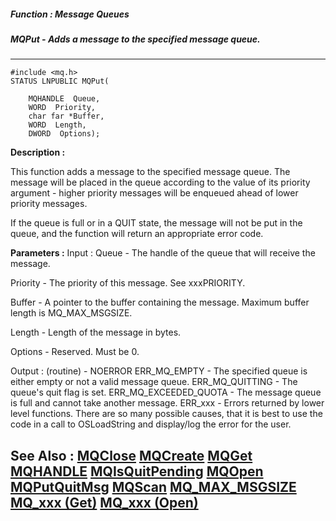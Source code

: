 ##### Function : Message Queues
##### MQPut - Adds a message to the specified message queue.
---
```
#include <mq.h>
STATUS LNPUBLIC MQPut(

	MQHANDLE  Queue,
	WORD  Priority,
	char far *Buffer,
	WORD  Length,
	DWORD  Options);
```
**Description :**

This function adds a message to the specified message queue. The message will 
be placed in the queue according to the value of its priority argument - higher 
priority messages will be enqueued ahead of lower priority messages.

If the queue is full or in a QUIT state, the message will not be put in the 
queue, and the function will return an appropriate error code.

**Parameters :**
Input :
Queue  -  The handle of the queue that will receive the message.

Priority  -  The priority of this message. See xxxPRIORITY.

Buffer  -  A pointer to the buffer containing the message.  Maximum buffer length is MQ_MAX_MSGSIZE.

Length  -  Length of the message in bytes.

Options  -  Reserved. Must be 0.

Output :
(routine)  -  NOERROR
ERR_MQ_EMPTY - The specified queue is either empty or not a valid message queue.
ERR_MQ_QUITTING - The queue's quit flag is set.
ERR_MQ_EXCEEDED_QUOTA - The message queue is full and cannot take another message.
ERR_xxx - Errors returned by lower level functions.  There are so many possible causes, that it is best to use the code in a call to OSLoadString and display/log the error for the user.



**See Also :**
[MQClose](/reference/Func/MQClose)
[MQCreate](/reference/Func/MQCreate)
[MQGet](/reference/Func/MQGet)
[MQHANDLE](/reference/Data/MQHANDLE)
[MQIsQuitPending](/reference/Func/MQIsQuitPending)
[MQOpen](/reference/Func/MQOpen)
[MQPutQuitMsg](/reference/Func/MQPutQuitMsg)
[MQScan](/reference/Func/MQScan)
[MQ_MAX_MSGSIZE](/reference/Symb/MQ_MAX_MSGSIZE)
[MQ_xxx (Get)](/reference/Symb/MQ_xxx (Get))
[MQ_xxx (Open)](/reference/Symb/MQ_xxx (Open))
---
